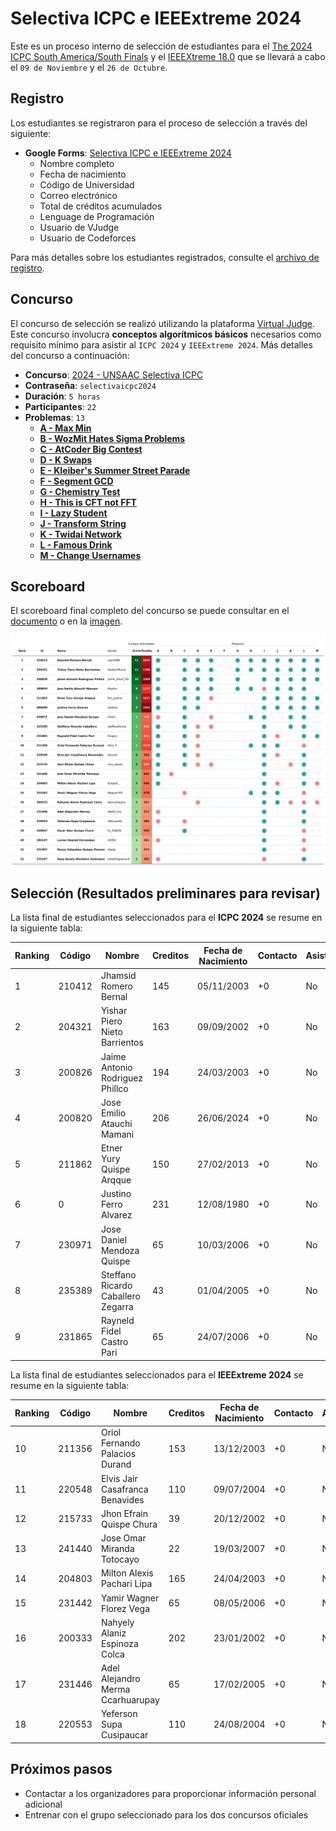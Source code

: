 # Selectiva ICPC e IEEExtreme 2024

Este es un proceso interno de selección de estudiantes para el [The 2024 ICPC South America/South Finals](https://icpc.global/regionals/finder/SouthAmerica-South) y el [IEEEXtreme 18.0](https://ieeextreme.org/) que se llevará a cabo el `09 de Noviembre` y el `26 de Octubre`.

## Registro

Los estudiantes se registraron para el proceso de selección a través del siguiente:

- **Google Forms**: [Selectiva ICPC e IEEExtreme 2024](https://docs.google.com/forms/d/1o1al2BORNXih3TMalpBYR0G1Js1k9e4uzKx4ivVKXL0/edit?ts=66e8aa6d#responses)
  - Nombre completo
  - Fecha de nacimiento
  - Código de Universidad
  - Correo electrónico
  - Total de créditos acumulados
  - Lenguage de Programación
  - Usuario de VJudge
  - Usuario de Codeforces
  

Para más detalles sobre los estudiantes registrados, consulte el [archivo de registro](registered.csv).

## Concurso

El concurso de selección se realizó utilizando la plataforma [Virtual Judge](https://vjudge.net/). Este concurso involucra **conceptos algorítmicos básicos** necesarios como requisito mínimo para asistir al `ICPC 2024` y `IEEExtreme 2024`. Más detalles del concurso a continuación:

- **Concurso**: [2024 - UNSAAC Selectiva ICPC](https://vjudge.net/contest/658734)
- **Contraseña**: `selectivaicpc2024`
- **Duración**: `5 horas`
- **Participantes**: `22`
- **Problemas**: `13`
  - **[A - Max Min](https://atcoder.jp/contests/abc262/tasks/abc262_c)**
  - **[B - WozMit Hates Sigma Problems](https://atcoder.jp/contests/abc371/tasks/abc371_e)**
  - **[C - AtCoder Big Contest](https://atcoder.jp/contests/abc285/tasks/abc285_c)**
  - **[D - K Swaps](https://atcoder.jp/contests/abc254/tasks/abc254_c)**
  - **[E - Kleiber's Summer Street Parade](https://www.spoj.com/problems/STPAR/en/)**
  - **[F - Segment GCD](https://codeforces.com/problemset/problem/914/D)**
  - **[G - Chemistry Test](https://codeforces.com/problemset/problem/445/B)**
  - **[H - This is CFT not FFT](https://codeforces.com/problemset/problem/1152/B)**
  - **[I - Lazy Student](https://codeforces.com/problemset/problem/369/A)**
  - **[J - Transform String](https://atcoder.jp/contests/abc259/tasks/abc259_c)**
  - **[K - Twidai Network](https://atcoder.jp/contests/abc278/tasks/abc278_c)**
  - **[L - Famous Drink](https://codeforces.com/problemset/problem/706/B)**
  - **[M - Change Usernames](https://atcoder.jp/contests/abc285/tasks/abc285_d)**

## Scoreboard

El scoreboard final completo del concurso se puede consultar en el [documento](../../scoreboard/selectiva-icpc-2024/scoreboard.csv) o en la [imagen](../../scoreboard/selectiva-icpc-2024/scoreboard.png).

![Tabla de puntuaciones](../../scoreboard/selectiva-icpc-2024/scoreboard.png)


## Selección (Resultados preliminares para revisar)

La lista final de estudiantes seleccionados para el **ICPC 2024** se resume en la siguiente tabla:

| Ranking | Código | Nombre | Creditos| Fecha de Nacimiento | Contacto | Asistencia |
| - | - | - | - | - | - | - |
| 1 | 210412 | Jhamsid Romero Bernal | 145 | 05/11/2003 | +0 | No |
| 2 | 204321 | Yishar Piero Nieto Barrientos | 163 | 09/09/2002| +0 | No |
| 3 | 200826 | Jaime Antonio Rodriguez Phillco | 194 | 24/03/2003| +0 | No |
| 4 | 200820 | Jose Emilio Atauchi Mamani | 206 | 26/06/2024 | +0 | No |
| 5 | 211862 | Etner Yury Quispe Arqque | 150 | 27/02/2013 | +0 | No |
| 6 | 0 | Justino Ferro Alvarez | 231 | 12/08/1980 | +0 | No |
| 7 | 230971 | Jose Daniel Mendoza Quispe | 65 | 10/03/2006 | +0 | No |
| 8 | 235389 | Steffano Ricardo Caballero Zegarra | 43 | 01/04/2005 | +0 | No |
| 9 | 231865 | Rayneld Fidel Castro Pari | 65 | 24/07/2006 | +0 | No |


La lista final de estudiantes seleccionados para el **IEEExtreme 2024** se resume en la siguiente tabla:

| Ranking | Código | Nombre | Creditos | Fecha de Nacimiento | Contacto | Asistencia |
| - | - | - | - | - | - | - |
| 10 | 211356 | Oriol Fernando Palacios Durand | 153 | 13/12/2003 | +0 | No |
| 11 | 220548 | Elvis Jair Casafranca Benavides | 110 | 09/07/2004 | +0 | No |
| 12 | 215733 | Jhon Efrain Quispe Chura | 39 | 20/12/2002 | +0 | No |
| 13 | 241440 | Jose Omar Miranda Totocayo | 22 | 19/03/2007 | +0 | No |
| 14 | 204803 | Milton Alexis Pachari Lipa | 165 | 24/04/2003 | +0 | No |
| 15 | 231442 | Yamir Wagner Florez Vega  | 65 | 08/05/2006 | +0 | No |
| 16 | 200333 | Nahyely Alaniz Espinoza Colca | 202 | 23/01/2002 | +0 | No |
| 17 | 231446 | Adel Alejandro Merma Ccarhuarupay | 65 | 17/02/2005 | +0 | No |
| 18 | 220553 | Yeferson Supa Cusipaucar| 110 | 24/08/2004 | +0 | No |


## Próximos pasos

- Contactar a los organizadores para proporcionar información personal adicional
- Entrenar con el grupo seleccionado para los dos concursos oficiales
